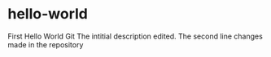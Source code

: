 # hello-world
First Hello World Git
The intitial description edited.
The second line changes made in the repository